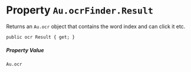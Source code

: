 # Property `Au.ocrFinder.Result`

Returns an `Au.ocr` object that contains the word index and can click it etc.

```
public ocr Result { get; }
```

##### Property Value

`Au.ocr`